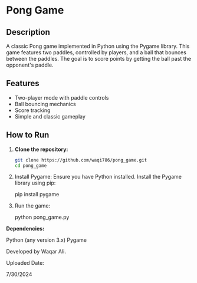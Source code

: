 # Pong Game

## Description
A classic Pong game implemented in Python using the Pygame library. This game features two paddles, controlled by players, and a ball that bounces between the paddles. The goal is to score points by getting the ball past the opponent's paddle.

## Features
- Two-player mode with paddle controls
- Ball bouncing mechanics
- Score tracking
- Simple and classic gameplay

## How to Run

1. **Clone the repository:**
   ```sh
   git clone https://github.com/waqi786/pong_game.git
   cd pong_game

2. Install Pygame:
Ensure you have Python installed. Install the Pygame library using pip:

    pip install pygame

3. Run the game:

    python pong_game.py


**Dependencies:**

Python (any version 3.x)
Pygame


Developed by Waqar Ali.


Uploaded Date:

7/30/2024
